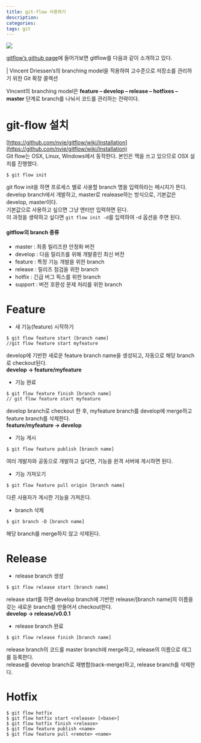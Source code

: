```yaml
---
title: git-flow 사용하기
description: 
categories: 
tags: git
---
```


![](https://blog.axosoft.com/wp-content/uploads/2017/01/git-flow-og.png)

[gitflow’s github page]((https://github.com/nvie/gitflow))에 들어가보면 gitflow를 다음과 같이 소개하고 있다.

| Vincent Driessen’s의 branching model을 적용하여 고수준으로 저장소를 관리하기 위한 Git 확장 콜렉션

Vincent의 branching model은 **feature – develop – release – hotfixes – master** 단계로 branch를 나눠서 코드를 관리하는 전략이다.

# git-flow 설치

[https://github.com/nvie/gitflow/wiki/Installation](https://github.com/nvie/gitflow/wiki/Installation)<br/>
Git flow는 OSX, Linux, Windows에서 동작한다. 본인은 맥을 쓰고 있으므로 OSX 설치를 진행했다.
```
$ git flow init
```
git flow init을 하면 프로세스 별로 사용할 branch 명을 입력하라는 메시지가 뜬다.<br/>
develop branch에서 개발하고, master로 realease하는 방식으로, 기본값은 develop, master이다.<br/>
기본값으로 사용하고 싶으면 그냥 엔터만 입력하면 된다.<br/>
이 과정을 생략하고 싶다면 `git flow init -d`를 입력하여 -d 옵션을 주면 된다.

#### gitflow의 branch 종류
* master : 최종 릴리즈한 안정화 버전
* develop : 다음 릴리즈를 위해 개발중인 최신 버전
* feature : 특정 기능 개발을 위한 branch
* release : 릴리즈 점검을 위한 branch
* hotfix : 긴급 버그 픽스를 위한 branch
* support : 버전 호환성 문제 처리를 위한 branch

# Feature

* 새 기능(feature) 시작하기
```
$ git flow feature start [branch name]
//git flow feature start myfeature
```
develop에 기반한 새로운 feature branch name을 생성되고, 자동으로 해당 branch로 checkout된다.<br/>
**develop -> feature/myfeature**

* 기능 완료
```
$ git flow feature finish [branch name]
// git flow feature start myfeature
```
develop branch로 checkout 한 후, myfeature branch를 develop에 merge하고 feature branch를 삭제한다.<br/>
**feature/myfeature -> develop**

* 기능 게시
```
$ git flow feature publish [branch name]
```
여러 개발자와 공동으로 개발하고 싶다면, 기능을 윈격 서버에 게시하면 된다.

* 기능 가져오기
```
$ git flow feature pull origin [branch name]
```
다른 사용자가 게시한 기능을 가져온다.

* branch 삭제
```
$ git branch -D [branch name]
```
해당 branch를 merge하지 않고 삭제된다.

# Release

* release branch 생성
```
$ git flow release start [branch name]
```
release start를 하면 develop branch에 기반한 release/[branch name]의 이름을 갖는 새로운 branch를 만들어서 checkout한다.<br/>
**develop -> release/v0.0.1**

* release branch 완료
```
$ git flow release finish [branch name]
```
release branch의 코드를 master branch에 merge하고, release의 이름으로 태그를 등록한다.<br/>
release를 develop branch로 재병합(back-merge)하고, release branch를 삭제한다.

# Hotfix

```
$ git flow hotfix
$ git flow hotfix start <release> [<base>]
$ git flow hotfix finish <release>
$ git flow feature publish <name>
$ git flow feature pull <remote> <name>
```
